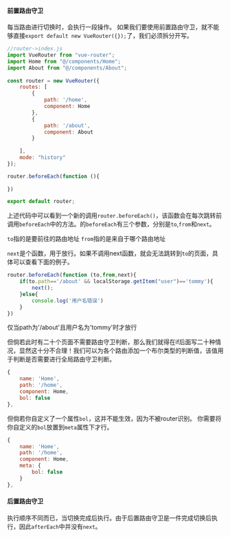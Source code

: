 #### 前置路由守卫
每当路由进行切换时，会执行一段操作。
如果我们要使用前置路由守卫，就不能够直接`export default new VueRouter({});`了，我们必须拆分开写。

```js
//router->index.js
import VueRouter from "vue-router";  
import Home from "@/components/Home";  
import About from "@/components/About";  
  
const router = new VueRouter({  
    routes: [  
        {  
            path: '/home',  
			component: Home  
		},  
		{  
            path: '/about',  
			component: About  
		}  
    
	],  
	mode: "history"  
});

router.beforeEach(function (){  
      
})

export default router;
```

上述代码中可以看到一个新的调用`router.beforeEach()`，该函数会在每次跳转前调用`beforeEach`中的方法。的`beforeEach`有三个参数，分别是`to`,`from`和`next`。

`to`指的是要前往的路由地址
`from`指的是来自于哪个路由地址

`next`是个函数，用于放行。如果不调用next函数，就会无法跳转到`to`的页面，具体可以查看下面的例子。

```js
router.beforeEach(function (to,from,next){  
    if(to.path=='/about' && localStorage.getItem("user")=='tommy'){  
        next();  
	}else{  
        console.log('用户名错误')  
    }  
})
```
仅当path为'/about'且用户名为'tommy'时才放行

但倘若此时有二十个页面不需要路由守卫判断，那么我们就得在if后面写二十种情况，显然这十分不合理！我们可以为各个路由添加一个布尔类型的判断值，该值用于判断是否需要进行全局路由守卫判断。

```js
{  
    name: 'Home',  
	path: '/home',  
	component: Home,  
	bol: false  
},
```

但倘若你自定义了一个属性`bol`，这并不能生效，因为不被router识别。
你需要将你自定义的`bol`放置到`meta`属性下才行。

```js
{  
    name: 'Home',  
	path: '/home',  
	component: Home,  
	meta: {
		bol: false
	} 
},
```

#### 后置路由守卫
执行顺序不同而已，当切换完成后执行。由于后置路由守卫是一件完成切换后执行，因此`afterEach`中并没有`next`。